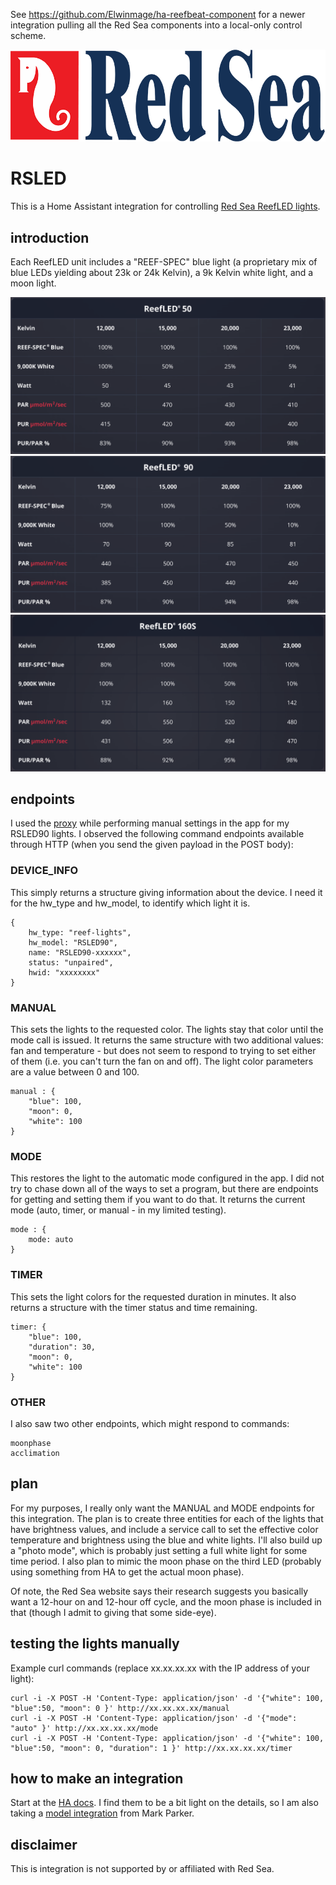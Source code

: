 See https://github.com/Elwinmage/ha-reefbeat-component for a newer integration pulling all the Red Sea components into a local-only control scheme.


<img src="img/logo.png">

# RSLED
This is a Home Assistant integration for controlling [Red Sea ReefLED lights](https://g1.redseafish.com/hardware/lighting/).

## introduction
Each ReefLED unit includes a "REEF-SPEC" blue light (a proprietary mix of blue LEDs yielding about 23k or 24k Kelvin), a 9k Kelvin white light, and a moon light.

<img src="img/ReefLED50.png">
<img src="img/ReefLED90.png">
<img src="img/ReefLED160.png">

## endpoints
I used the [proxy](proxy) while performing manual settings in the app for my RSLED90 lights. I observed the following command endpoints available through HTTP (when you send the given payload in the POST body):

### DEVICE_INFO
This simply returns a structure giving information about the device. I need it for the hw_type and hw_model, to identify which light it is.
```
{
    hw_type: "reef-lights",
    hw_model: "RSLED90",
    name: "RSLED90-xxxxxx",
    status: "unpaired",
    hwid: "xxxxxxxx"
}
```

### MANUAL
This sets the lights to the requested color. The lights stay that color until the mode call is issued. It returns the same structure with two additional values: fan and temperature - but does not seem to respond to trying to set either of them (i.e. you can't turn the fan on and off). The light color parameters are a value between 0 and 100.
```
manual : {
    "blue": 100,
    "moon": 0,
    "white": 100
}
```

### MODE
This restores the light to the automatic mode configured in the app. I did not try to chase down all of the ways to set a program, but there are endpoints for getting and setting them if you want to do that. It returns the current mode (auto, timer, or manual - in my limited testing).
```
mode : {
    mode: auto
}
```

### TIMER
This sets the light colors for the requested duration in minutes. It also returns a structure with the timer status and time remaining.
```
timer: {
    "blue": 100,
    "duration": 30,
    "moon": 0,
    "white": 100
}
```

### OTHER
I also saw two other endpoints, which might respond to commands:
```
moonphase
acclimation
```

## plan
For my purposes, I really only want the MANUAL and MODE endpoints for this integration. The plan is to create three entities for each of the lights that have brightness values, and include a service call to set the effective color temperature and brightness using the blue and white lights. I'll also build up a "photo mode", which is probably just setting a full white light for some time period. I also plan to mimic the moon phase on the third LED (probably using something from HA to get the actual moon phase).

Of note, the Red Sea website says their research suggests you basically want a 12-hour on and 12-hour off cycle, and the moon phase is included in that (though I admit to giving that some side-eye).

## testing the lights manually

Example curl commands (replace xx.xx.xx.xx with the IP address of your light):

```
curl -i -X POST -H 'Content-Type: application/json' -d '{"white": 100, "blue":50, "moon": 0 }' http://xx.xx.xx.xx/manual
curl -i -X POST -H 'Content-Type: application/json' -d '{"mode": "auto" }' http://xx.xx.xx.xx/mode
curl -i -X POST -H 'Content-Type: application/json' -d '{"white": 100, "blue":50, "moon": 0, "duration": 1 }' http://xx.xx.xx.xx/timer
```

## how to make an integration
Start at the [HA docs](https://developers.home-assistant.io/docs/creating_component_index/). I find them to be a bit light on the details, so I am also taking a [model integration](https://github.com/msp1974/HAIntegrationExamples) from Mark Parker.

## disclaimer
This is integration is not supported by or affiliated with Red Sea.
